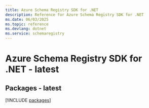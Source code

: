 ```yaml
---
title: Azure Schema Registry SDK for .NET
description: Reference for Azure Schema Registry SDK for .NET
ms.date: 06/03/2025
ms.topic: reference
ms.devlang: dotnet
ms.service: schemaregistry
---
```

# Azure Schema Registry SDK for .NET - latest
## Packages - latest
[!INCLUDE [packages](schema-registry-index.md)]